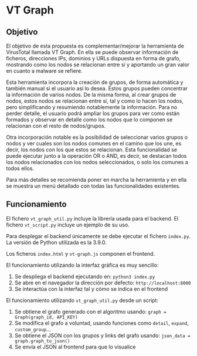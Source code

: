 # VT Graph

## Objetivo

El objetivo de esta propuesta es complementar/mejorar la herramienta de VirusTotal llamada VT Graph. En ella se puede observar información de ficheros, direcciones IPs, dominios y URLs dispuesta en forma de grafo, mostrando como los nodos se relacionan entre sí y aportando un gran valor en cuanto a malware se refiere.

Esta herramienta incorpora la creación de grupos, de forma automática y también manual si el usuario así lo desea. Estos grupos pueden concentrar la información de varios nodos. De la misma forma, al crear grupos de nodos, estos nodos se relacionan entre sí, tal y como lo hacen los nodos, pero simplificando y resumiendo notablemente la información. Para no perder detalle, el usuario podrá ampliar los grupos para ver como están formados y observar en detalle como los nodos que lo componen se relacionan con el resto de nodos/grupos.

Otra incorporación notable es la posibilidad de seleccionar varios grupos o nodos y ver cuales son los nodos comunes en el camino que los une, es decir, los nodos con los que estos se relacionan. Esta funcionalidad se puede ejecutar junto a la operación OR o AND, es decir, se destacan todos los nodos relacionados con los nodos seleccionados, o solo los comunes a todos ellos.

Para más detalles se recomienda poner en marcha la herramienta y en ella se muestra un menú detallado con todas las funcionalidades existentes.

## Funcionamiento

El fichero `vt_graph_util.py` incluye la librería usada para el backend. 
El fichero `vt_script.py` incluye un ejemplo de su uso.

Para desplegar el backend únicamente se debe ejecutar el fichero `index.py`.
La versión de Python utilizada es la 3.9.0.

Los ficheros `index.html` y `vt-graph.js` componen el frontend.

El funcionamiento utilizando la interfaz gráfica es muy sencillo:
1. Se despliega el backend ejecutando en: `python3 index.py`
2. Se abre en el navegador la dirección por defecto: `http://localhost:8000`
3. Se interactúa con la interfaz tal y cómo se indica en el frontend

El funcionamiento utilizando `vt_graph_util.py` desde un script:
1. Se obtiene el grafo generado con el algoritmo usando: `graph = Graph(graph_id, API_KEY)`
2. Se modifica el grafo a voluntad, usando funciones como `detail`, `expand`, `custom_group`...
3. Se obtiene el JSON con los grupos y links del grafo usando: `json_data = graph.graph_to_json()`
4. Se envía el JSON al frontend para que lo visualice

